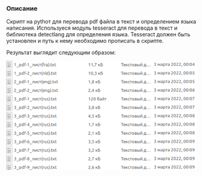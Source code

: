 <h3>Описание</h3>
<p>Скрипт на pythoт для перевода pdf файла в текст и определением языка написания. Используеся модуль tesseract для перевода в текст и библиотека detectlang для определения языка. Tesseract должен быть установлен и путь к нему необходимо прописать в 
скрипте.</p>
<p>Результат выглядит следующим образом:</p>
<p><img src="./Снимок экрана от 2024-10-28 14-57-36.png"/></p>
